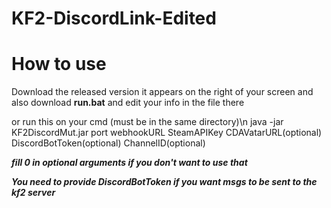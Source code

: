 # KF2-DiscordLink-Edited

# How to use

Download the released version it appears on the right of your screen
and also download **run.bat** and edit your info in the file there

or run this on your cmd (must be in the same directory)\n
java -jar KF2DiscordMut.jar port webhookURL SteamAPIKey CDAVatarURL(optional) DiscordBotToken(optional) ChannelID(optional)

***fill 0 in optional arguments if you don't want to use that***

***You need to provide DiscordBotToken if you want msgs to be sent to the kf2 server***
